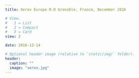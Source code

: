 ```yaml
---
title: Xerox Europe R-D Grenoble, France, December 2016

# View.
#   1 = List
#   2 = Compact
#   3 = Card
view: 2

date: 2016-12-14

# Optional header image (relative to `static/img/` folder).
header:
  caption: ""
  image: "xerox.jpg"
---
```


